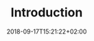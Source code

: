 ---
date: 2018-09-17T15:21:22+02:00
title: Introduction
description: Introduction to utilities in the platform.
weight: 1
---